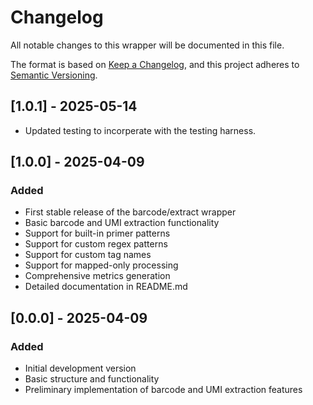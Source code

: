 # Changelog

All notable changes to this wrapper will be documented in this file.

The format is based on [Keep a Changelog](https://keepachangelog.com/en/1.0.0/),
and this project adheres to [Semantic Versioning](https://semver.org/spec/v2.0.0.html).

## [1.0.1] - 2025-05-14
  - Updated testing to incorperate with the testing harness.

## [1.0.0] - 2025-04-09

### Added
- First stable release of the barcode/extract wrapper
- Basic barcode and UMI extraction functionality
- Support for built-in primer patterns
- Support for custom regex patterns
- Support for custom tag names
- Support for mapped-only processing
- Comprehensive metrics generation
- Detailed documentation in README.md

## [0.0.0] - 2025-04-09

### Added
- Initial development version
- Basic structure and functionality
- Preliminary implementation of barcode and UMI extraction features 